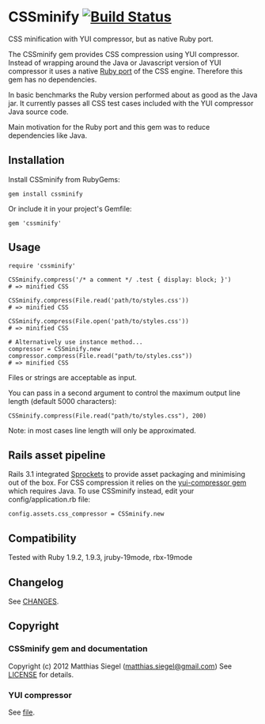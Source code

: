 # CSSminify [![Build Status](https://secure.travis-ci.org/matthiassiegel/cssminify.png)](http://travis-ci.org/matthiassiegel/cssminify)

CSS minification with YUI compressor, but as native Ruby port.

The CSSminify gem provides CSS compression using YUI compressor. Instead of wrapping around the Java or Javascript version of YUI compressor it uses a native [Ruby port](https://github.com/matthiassiegel/cssmin) of the CSS engine. Therefore this gem has no dependencies.

In basic benchmarks the Ruby version performed about as good as the Java jar. It currently passes all CSS test cases included with the YUI compressor Java source code.

Main motivation for the Ruby port and this gem was to reduce dependencies like Java.

## Installation
Install CSSminify from RubyGems:

    gem install cssminify

Or include it in your project's Gemfile:

    gem 'cssminify'

## Usage

    require 'cssminify'
    
    CSSminify.compress('/* a comment */ .test { display: block; }')
    # => minified CSS
    
    CSSminify.compress(File.read('path/to/styles.css'))
    # => minified CSS
    
    CSSminify.compress(File.open('path/to/styles.css'))
    # => minified CSS
    
    # Alternatively use instance method...
    compressor = CSSminify.new
    compressor.compress(File.read("path/to/styles.css"))
    # => minified CSS

Files or strings are acceptable as input.

You can pass in a second argument to control the maximum output line length (default 5000 characters):

    CSSminify.compress(File.read("path/to/styles.css"), 200)

Note: in most cases line length will only be approximated.

## Rails asset pipeline
Rails 3.1 integrated [Sprockets](https://github.com/sstephenson/sprockets) to provide asset packaging and minimising out of the box. For CSS compression it relies on the [yui-compressor gem](https://github.com/sstephenson/ruby-yui-compressor) which requires Java. To use CSSminify instead, edit your config/application.rb file:

    config.assets.css_compressor = CSSminify.new

## Compatibility
Tested with Ruby 1.9.2, 1.9.3, jruby-19mode, rbx-19mode

## Changelog
See [CHANGES](https://github.com/matthiassiegel/cssminify/blob/master/CHANGES.md).

## Copyright

### CSSminify gem and documentation
Copyright (c) 2012 Matthias Siegel (matthias.siegel@gmail.com)
See [LICENSE](https://github.com/matthiassiegel/cssminify/blob/master/LICENSE.md) for details.

### YUI compressor
See [file](https://github.com/matthiassiegel/cssminify/blob/master/lib/cssminify/cssmin.rb).
